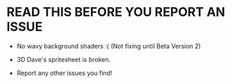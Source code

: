 # READ THIS BEFORE YOU REPORT AN ISSUE

- No wavy background shaders :( (Not fixing until Beta Version 2)
- 3D Dave's spritesheet is broken.

- Report any other issues you find!
